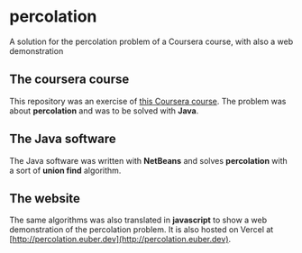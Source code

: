 # percolation
A solution for the percolation problem of a Coursera course, with also a web demonstration

## The coursera course

This repository was an exercise of [this Coursera course](https://www.coursera.org/learn/algorithms-part1). The problem was about **percolation** and was to be solved with **Java**.

## The Java software

The Java software was written with **NetBeans** and solves **percolation** with a sort of **union find** algorithm.

## The website

The same algorithms was also translated in **javascript** to show a web demonstration of the percolation problem.
It is also hosted on Vercel at [http://percolation.euber.dev](http://percolation.euber.dev).

